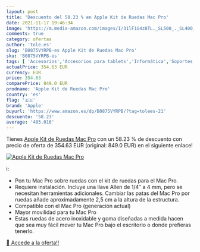 ```yaml
---
layout: post
title: 'Descuento del 58.23 % en Apple Kit de Ruedas Mac Pro'
date: 2021-11-17 19:46:34
image: 'https://m.media-amazon.com/images/I/31lF1G4z8TL._SL500_._SL400_.jpg'
comments: true
category: ofertas
author: 'tole.es'
slug: 'B0875VYRPB-es Apple Kit de Ruedas Mac Pro'
sku: 'B0875VYRPB-es'
tags: [ 'Accesorios','Accesorios para tablets','Informática','Soportes para tablets','apple', ]
actualPrice: 354.63 EUR
currency: EUR
price: 354.63
comparePrice: 849.0 EUR
prodname: 'Apple Kit de Ruedas Mac Pro'
country: 'es'
flag: '🇪🇸'
brand: 'Apple'
buyurl: 'https://www.amazon.es/dp/B0875VYRPB/?tag=tolees-21'
descuento: '58.23'
average: '485.016'
---
```


Tienes [Apple Kit de Ruedas Mac Pro](https://www.amazon.es/dp/B0875VYRPB/?tag=tolees-21) con un 58.23 % de descuento con precio de oferta de 354.63 EUR (original: 849.0 EUR) en el siguiente enlace!

[![Apple Kit de Ruedas Mac Pro](https://m.media-amazon.com/images/I/31lF1G4z8TL._SL500_._SL400_.jpg)](https://www.amazon.es/dp/B0875VYRPB/?tag=tolees-21)

ℹ️:

- Pon tu Mac Pro sobre ruedas con el kit de ruedas para el Mac Pro.
- Requiere instalación. Incluye una llave Allen de 1/4″ a 4 mm, pero se necesitan herramientas adicionales. Cambiar las patas del Mac Pro por ruedas añade aproximadamente 2,5 cm a la altura de la estructura.
- Compatible con el Mac Pro (generación actual)
- Mayor movilidad para tu Mac Pro
- Estas ruedas de acero inoxidable y goma diseñadas a medida hacen que sea muy fácil mover tu Mac Pro bajo el escritorio o donde prefieras tenerlo.

[🛒 Accede a la oferta!!](https://www.amazon.es/dp/B0875VYRPB/?tag=tolees-21)
